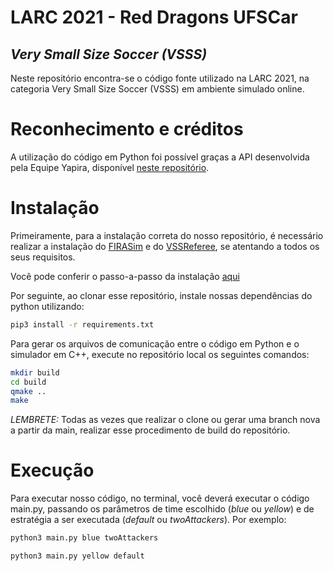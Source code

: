 # LARC 2021 - Red Dragons UFSCar
## _Very Small Size Soccer (VSSS)_

Neste repositório encontra-se o código fonte utilizado na LARC 2021, na categoria Very Small Size Soccer (VSSS) em ambiente simulado online.

# Reconhecimento e créditos

A utilização do código em Python foi possível graças a API desenvolvida pela Equipe Yapira, disponível [neste repositório](https://github.com/YapiraUFPR/FIRAClient). 

# Instalação

Primeiramente, para a instalação correta do nosso repositório, é necessário realizar a instalação do [FIRASim](https://github.com/IEEEVSS/FIRASim) e do [VSSReferee](https://github.com/VSSSLeague/VSSReferee), se atentando a todos os seus requisitos.

Você pode conferir o passo-a-passo da instalação [aqui](SETUP.md)

Por seguinte, ao clonar esse repositório, instale nossas dependências do python utilizando:

```sh
pip3 install -r requirements.txt
```

Para gerar os arquivos de comunicação entre o código em Python e o simulador em C++, execute no repositório local os seguintes comandos:

```sh
mkdir build
cd build
qmake ..
make
```

*LEMBRETE:* Todas as vezes que realizar o clone ou gerar uma branch nova a partir da main, realizar esse procedimento de build do repositório.

# Execução

Para executar nosso código, no terminal, você deverá executar o código main.py, passando os parâmetros de time escolhido (*blue* ou *yellow*) e de estratégia a ser executada (*default* ou *twoAttackers*). Por exemplo:

```sh
python3 main.py blue twoAttackers
```

```sh
python3 main.py yellow default
```
